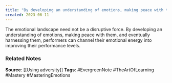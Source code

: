 ```yaml
---
title: "By developing an understanding of emotions, making peace with them, and eventually harnessing them, performers can channel their emotional energy into improving their performance levels"
created: 2023-06-11
---
```


The emotional landscape need not be a disruptive force. By developing an understanding of emotions, making peace with them, and eventually harnessing them, performers can channel their emotional energy into improving their performance levels.

### Related Notes
**Source**: [[Using adversity]]
**Tags**: #EvergreenNote #TheArtOfLearning #Mastery #MasteringEmotions

